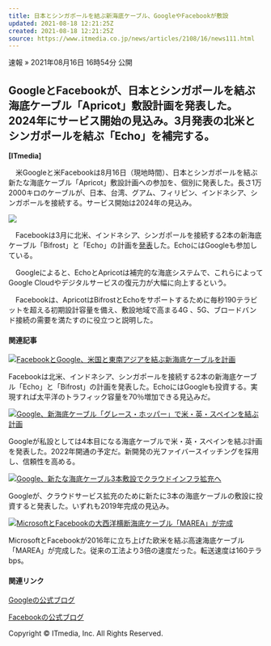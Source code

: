 ```yaml
---
title: 日本とシンガポールを結ぶ新海底ケーブル、GoogleやFacebookが敷設
updated: 2021-08-18 12:21:25Z
created: 2021-08-18 12:21:25Z
source: https://www.itmedia.co.jp/news/articles/2108/16/news111.html
---
```


速報
»  2021年08月16日 16時54分 公開

## GoogleとFacebookが、日本とシンガポールを結ぶ海底ケーブル「Apricot」敷設計画を発表した。2024年にサービス開始の見込み。3月発表の北米とシンガポールを結ぶ「Echo」を補完する。

**[ITmedia]**

　米Googleと米Facebookは8月16日（現地時間）、日本とシンガポールを結ぶ新たな海底ケーブル「Apricot」敷設計画への参加を、個別に発表した。長さ1万2000キロのケーブルが、日本、台湾、グアム、フィリピン、インドネシア、シンガポールを接続する。サービス開始は2024年の見込み。

[![](https://image.itmedia.co.jp/news/articles/2108/16/yu_apricot.jpg)](https://image.itmedia.co.jp/l/im/news/articles/2108/16/l_yu_apricot.jpg)

　Facebookは3月に北米、インドネシア、シンガポールを接続する2本の新海底ケーブル「Bifrost」と「Echo」の計画を[発表](https://www.itmedia.co.jp/news/articles/2103/30/news105.html)した。EchoにはGoogleも参加している。

　Googleによると、EchoとApricotは補完的な海底システムで、これらによってGoogle Cloudやデジタルサービスの復元力が大幅に向上するという。

　Facebookは、ApricotはBifrostとEchoをサポートするために毎秒190テラビットを超える初期設計容量を備え、敷設地域で高まる4G 、5G、ブロードバンド接続の需要を満たすのに役立つと説明した。

#### 関連記事

[![](https://image.itmedia.co.jp/news/articles/2103/30/news105.jpg)FacebookとGoogle、米国と東南アジアを結ぶ新海底ケーブルを計画](https://www.itmedia.co.jp/news/articles/2103/30/news105.html)

Facebookは北米、インドネシア、シンガポールを接続する2本の新海底ケーブル「Echo」と「Bifrost」の計画を発表した。EchoにはGoogleも投資する。実現すれば太平洋のトラフィック容量を70％増加できる見込みだ。

[![](https://image.itmedia.co.jp/news/articles/2007/29/news055.jpg)Google、新海底ケーブル「グレース・ホッパー」で米・英・スペインを結ぶ計画](https://www.itmedia.co.jp/news/articles/2007/29/news055.html)

Googleが私設としては4本目になる海底ケーブルで米・英・スペインを結ぶ計画を発表した。2022年開通の予定だ。新開発の光ファイバースイッチングを採用し、信頼性を高める。

[![](https://image.itmedia.co.jp/news/articles/1801/17/news043.jpg)Google、新たな海底ケーブル3本敷設でクラウドインフラ拡充へ](https://www.itmedia.co.jp/news/articles/1801/17/news043.html)

Googleが、クラウドサービス拡充のために新たに3本の海底ケーブルの敷設に投資すると発表した。いずれも2019年完成の見込み。

[![](https://image.itmedia.co.jp/news/articles/1709/25/news046.jpg)MicrosoftとFacebookの大西洋横断海底ケーブル「MAREA」が完成](https://www.itmedia.co.jp/news/articles/1709/25/news046.html)

MicrosoftとFacebookが2016年に立ち上げた欧米を結ぶ高速海底ケーブル「MAREA」が完成した。従来の工法より3倍の速度だった。転送速度は160テラbps。

#### 関連リンク

[Googleの公式ブログ](https://cloud.google.com/blog/products/infrastructure/new-apricot-subsea-cable-brings-more-connectivity-to-asia)

[Facebookの公式ブログ](https://engineering.fb.com/2021/08/15/connectivity/apricot-subsea-cable/)

Copyright © ITmedia, Inc. All Rights Reserved.